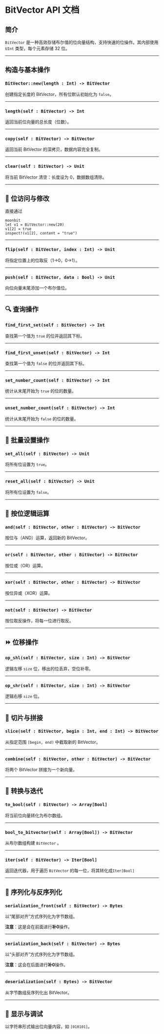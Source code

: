 # BitVector API 文档

## 简介

`BitVector` 是一种高效存储布尔值的位向量结构，支持快速的位操作。其内部使用 `UInt` 类型，每个元素存储 32 位。

---

## 构造与基本操作

### `BitVector::new(length : Int) -> BitVector`

创建指定长度的 BitVector，所有位默认初始化为 `false`。

---

### `length(self : BitVector) -> Int`

返回当前位向量的总长度（位数）。

---

### `copy(self : BitVector) -> BitVector`

返回当前 BitVector 的深拷贝，数据内容完全复制。

---

### `clear(self : BitVector) -> Unit`

将当前 BitVector 清空：长度设为 0，数据数组清除。

---

## 🧱 位访问与修改

直接通过
```
moonbit
let v1 = BitVector::new(20)
v1[2] = true
inspect!(v1[2], content = "true")
```

---

### `flip(self : BitVector, index : Int) -> Unit`

将指定位置上的位取反（1→0，0→1）。

---

### `push(self : BitVector, data : Bool) -> Unit`

向位向量末尾添加一个布尔值位。

---

## 🔍 查询操作

### `find_first_set(self : BitVector) -> Int`

查找第一个值为 `true` 的位并返回其下标。

---

### `find_first_unset(self : BitVector) -> Int`

查找第一个值为 `false` 的位并返回其下标。

---

### `set_number_count(self : BitVector) -> Int`

统计从末尾开始为 `true` 的位的数量。

---

### `unset_number_count(self : BitVector) -> Int`

统计从末尾开始为 `false` 的位的数量。

---

## 🧹 批量设置操作

### `set_all(self : BitVector) -> Unit`

将所有位设置为 `true`。

---

### `reset_all(self : BitVector) -> Unit`

将所有位设置为 `false`。

---

## 🧮 按位逻辑运算

### `and(self : BitVector, other : BitVector) -> BitVector`

按位与（AND）运算，返回新的 BitVector。

---

### `or(self : BitVector, other : BitVector) -> BitVector`

按位或（OR）运算。

---

### `xor(self : BitVector, other : BitVector) -> BitVector`

按位异或（XOR）运算。

---

### `not(self : BitVector) -> BitVector`

按位取反操作，将每一位进行取反。

---

## ⏩ 位移操作

### `op_shl(self : BitVector, size : Int) -> BitVector`

逻辑左移 `size` 位，移出的位丢弃，空位补零。

---

### `op_shr(self : BitVector, size : Int) -> BitVector`

逻辑右移 `size` 位。

---

## 🧩 切片与拼接

### `slice(self : BitVector, begin : Int, end : Int) -> BitVector`

从指定范围 `[begin, end)` 中截取新的 BitVector。

---

### `combine(self : BitVector, other : BitVector) -> BitVector`

将两个 BitVector 拼接为一个新向量。

---

## 🔁 转换与迭代

### `to_bool(self : BitVector) -> Array[Bool]`

将当前位向量转化为布尔数组。

---

### `bool_to_bitvector(self : Array[Bool]) -> BitVector`

从布尔数组构建 `BitVector` 。

---

### `iter(self : BitVector) -> Iter[Bool]`

返回迭代器，用于遍历 `BitVector` 的每一位，将其转化成`Iter[Bool]`

---

## 💾 序列化与反序列化

### `serialization_front(self : BitVector) -> Bytes`

以“尾部对齐”方式序列化为字节数组。

**注意**：这是会在前面进行**补0**操作。

---

### `serialization_back(self : BitVector) -> Bytes`

以“头部对齐”方式序列化为字节数组。

**注意**：这会在后面进行**补0**操作。

---

### `deserialization(self : Bytes) -> BitVector`

从字节数组反序列化出 BitVector。

---

## 🧾 显示与调试

以字符串形式输出位向量内容，如 `[010101]`。
